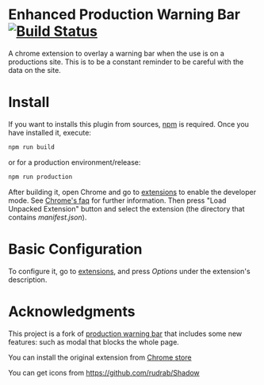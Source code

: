 Enhanced Production Warning Bar [![Build Status](https://travis-ci.org/tarkil/Enhanced-Production-Warning-Bar.svg?branch=master)](https://travis-ci.org/tarkil/Enhanced-Production-Warning-Bar)
====================================================================================================================

A chrome extension to overlay a warning bar when the use is on a productions site. This is to be a constant reminder to be careful with the data on the site.

Install
=======

If you want to installs this plugin from sources, [npm](https://www.npmjs.com/) is required. Once you have installed it, execute:
```bash
npm run build
```

or for a production environment/release:

```bash
npm run production
```

After building it, open Chrome and go to [extensions](chrome://extensions/) to enable the developer mode. See [Chrome's faq](https://developer.chrome.com/extensions/faq#faq-dev-01) for further information.
Then press "Load Unpacked Extension" button and select the extension (the directory that contains _manifest.json_).

Basic Configuration
===================

To configure it, go to [extensions](chrome://extensions/), and press _Options_ under the extension's description. 


Acknowledgments
===============

This project is a fork of [production warning bar](https://github.com/ericvpeters/production-warning-bar) that includes some new features: such as modal that blocks the whole page.

You can install the original extension from  [Chrome store](https://chrome.google.com/webstore/detail/jdgjpoeggllpkbdjpfipmcifjgjeblpe/publish-delayed?hl=en&gl=US)

You can get icons from https://github.com/rudrab/Shadow
